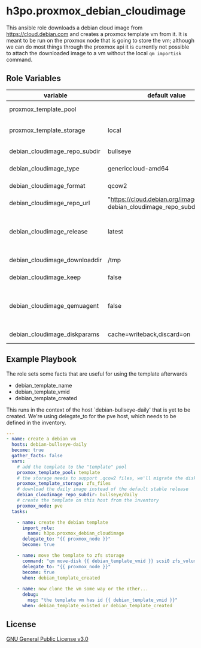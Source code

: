 h3po.proxmox_debian_cloudimage
=========

This ansible role downloads a debian cloud image from https://cloud.debian.com and creates a proxmox template vm from it. It is meant to be run on the proxmox node that is going to store the vm; although we can do most things through the proxmox api it is currently not possible to attach the downloaded image to a vm without the local `qm importisk` command.

Role Variables
--------------

| variable | default value | description/alternatives
| --- | --- | --- |
| proxmox_template_pool | | target pool for the template vm
| proxmox_template_storage | local | a storage pool that allows qcow2/raw image files
| debian_cloudimage_repo_subdir | bullseye | bullseye/daily, buster, buster/daily, ...
| debian_cloudimage_type | genericcloud-amd64 | generic-amd64 (has more drivers)
| debian_cloudimage_format | qcow2 | raw (larger download, same endresult)
| debian_cloudimage_repo_url | "https://cloud.debian.org/images/cloud/{{ debian_cloudimage_repo_subdir }}/" |
| debian_cloudimage_release | latest | a specific version such as "20220328-962". the daily repository doesn't keep a very long history
| debian_cloudimage_downloaddir | /tmp | directory to store the downloaded file
| debian_cloudimage_keep | false | keep the file to avoid repeated downloads
| debian_cloudimage_qemuagent | false | install qemu-guest-agent in the image. needs libguestfs-tools installed on the proxmox node
| debian_cloudimage_diskparams | cache=writeback,discard=on | optimal settings for thin provisioned zfs

Example Playbook
----------------

The role sets some facts that are useful for using the template afterwards
* debian_template_name
* debian_template_vmid
* debian_template_created

This runs in the context of the host `debian-bullseye-daily' that is yet to be created. We're using delegate_to for the pve host, which needs to be defined in the inventory. 

```yaml
---
- name: create a debian vm
  hosts: debian-bullseye-daily
  become: true
  gather_facts: false
  vars:
    # add the template to the "template" pool
    proxmox_template_pool: template
    # the storage needs to support .qcow2 files, we'll migrate the disk to zfs_volumes afterwards
    proxmox_template_storage: zfs_files
    # download the daily image instead of the default stable release
    debian_cloudimage_repo_subdir: bullseye/daily
    # create the template on this host from the inventory
    proxmox_node: pve
  tasks:

    - name: create the debian template
      import_role:
        name: h3po.proxmox_debian_cloudimage
      delegate_to: "{{ proxmox_node }}"
      become: true

    - name: move the template to zfs storage
      command: "qm move-disk {{ debian_template_vmid }} scsi0 zfs_volumes -delete 1"
      delegate_to: "{{ proxmox_node }}"
      become: true
      when: debian_template_created
  
    - name: now clone the vm some way or the other...
      debug:
        msg: "the template vm has id {{ debian_template_vmid }}"
      when: debian_template_existed or debian_template_created
```

License
-------

[GNU General Public License v3.0](LICENSE)
